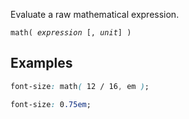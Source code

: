 <!--{

"title": "math()"

}-->

Evaluate a raw mathematical expression.

<code>math( *expression* [, *unit*] )</code>

## Examples

```css
font-size: math( 12 / 16, em );
```

```css
font-size: 0.75em;
```
